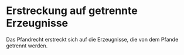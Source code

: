 # Erstreckung auf getrennte Erzeugnisse

Das Pfandrecht erstreckt sich auf die Erzeugnisse, die von dem Pfande getrennt werden. 

